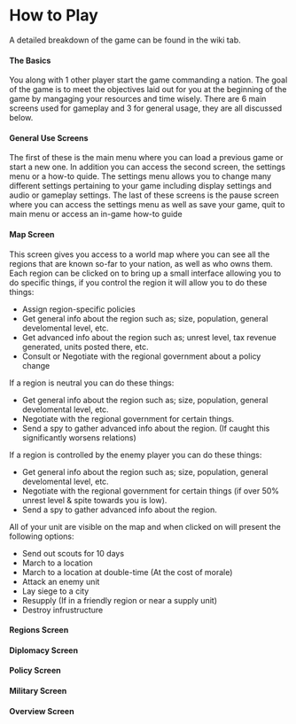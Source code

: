 # How to Play
A detailed breakdown of the game can be found in the wiki tab.
#### The  Basics
You along with 1 other player start the game commanding a nation. The goal of the game is to meet the objectives laid out for you at the beginning of the game by mangaging your resources and time wisely. There are 6 main screens used for gameplay and 3 for general usage, they are all discussed below.
#### General Use Screens
The first of these is the main menu where you can load a previous game or start a new one. In addition you can access the second screen, the settings menu or a how-to quide.
The settings menu allows you to change many different settings pertaining to your game including display settings and audio or gameplay settings.
The last of these screens is the pause screen where you can access the settings menu as well as save your game, quit to main menu or access an in-game how-to guide
#### Map Screen
This screen gives you access to a world map where you can see all the regions that are known so-far to your nation, as well as who owns them.
Each region can be clicked on to bring up a small interface allowing you to do specific things, if you control the region it will allow you to do these things:

* Assign region-specific policies
* Get general info about the region such as; size, population, general develomental level, etc.
* Get advanced info about the region such as; unrest level, tax revenue generated, units posted there, etc.
* Consult or Negotiate with the regional government about a policy change

If a region is neutral you can do these things:

* Get general info about the region such as; size, population, general develomental level, etc.
* Negotiate with the regional government for certain things.
* Send a spy to gather advanced info about the region. (If caught this significantly worsens relations)

If a region is controlled by the enemy player you can do these things:

* Get general info about the region such as; size, population, general develomental level, etc.
* Negotiate with the regional government for certain things (if over 50% unrest level & spite towards you is low).
* Send a spy to gather advanced info about the region.

All of your unit are visible on the map and when clicked on will present the following options:

* Send out scouts for 10 days
* March to a location
* March to a location at double-time (At the cost of morale)
* Attack an enemy unit
* Lay siege to a city
* Resupply (If in a friendly region or near a supply unit)
* Destroy infrustructure

#### Regions Screen
#### Diplomacy Screen
#### Policy Screen
#### Military Screen
#### Overview Screen